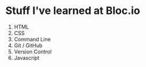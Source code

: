 # Stuff I've learned at Bloc.io

1. HTML
2. CSS
3. Command Line
4. Git / GitHub
5. Version Control
6. Javascript
